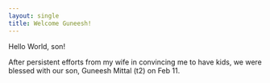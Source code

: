 ```yaml
---
layout: single
title: Welcome Guneesh!
---
```


Hello World, son!

After persistent efforts from my wife in convincing me to have kids, we were blessed with our son, Guneesh Mittal (t2) on Feb 11.
